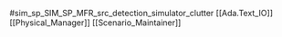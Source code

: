 #sim_sp_SIM_SP_MFR_src_detection_simulator_clutter
[[Ada.Text_IO]]
[[Physical_Manager]]
[[Scenario_Maintainer]]
